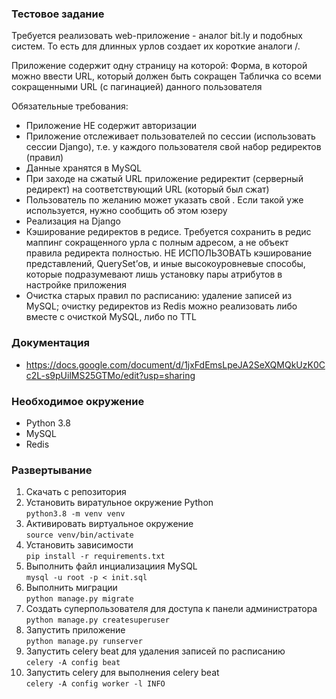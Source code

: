 ### Тестовое задание ###

Требуется реализовать web-приложение - аналог bit.ly и подобных систем.
То есть для длинных урлов создает их короткие аналоги <domain>/<subpart>.

Приложение содержит одну страницу на которой:
Форма, в которой можно ввести URL, который должен быть сокращен
Табличка со всеми сокращенными URL (с пагинацией) данного пользователя

Обязательные требования:
* Приложение НЕ содержит авторизации
* Приложение отслеживает пользователей по сессии (использовать сессии Django), т.е. у каждого пользователя свой набор редиректов (правил)
* Данные хранятся в MySQL
* При заходе на сжатый URL приложение редиректит (серверный редирект) на соответствующий URL (который был сжат)
* Пользователь по желанию может указать свой <subpart>. Если такой <subpart> уже используется, нужно сообщить об этом юзеру
* Реализация на Django
* Кэширование редиректов в редисе. Требуется сохранить в редис маппинг сокращенного урла с полным адресом, а не объект правила редиректа полностью. НЕ ИСПОЛЬЗОВАТЬ кэширование представлений, QuerySet’ов, и иные высокоуровневые способы, которые подразумевают лишь установку пары атрибутов в настройке приложения
* Очистка старых правил по расписанию:
удаление записей из MySQL; 
 очистку редиректов из Redis можно реализовать либо вместе с очисткой MySQL, либо по TTL

### Документация ###

* https://docs.google.com/document/d/1jxFdEmsLpeJA2SeXQMQkUzK0Cc2L-s9pUilMS25GTMo/edit?usp=sharing

### Необходимое окружение ###

* Python 3.8
* MySQL
* Redis

### Развертывание ###

1. Скачать с репозитория
2. Установить виратульное окружение Python  
   `python3.8 -m venv venv`
3. Активировать виртуальное окружение  
    `source venv/bin/activate`
4. Установить зависимости  
    `pip install -r requirements.txt`
5. Выполнить файл инциализациия MySQL  
    `mysql -u root -p < init.sql`
6. Выполнить миграции  
    `python manage.py migrate`
7. Создать суперпользователя для доступа к панели администратора  
    `python manage.py createsuperuser`
8. Запустить приложение  
    `python manage.py runserver`
9. Запустить celery beat для удаления записей по расписанию  
    `celery -A config beat `
10. Запустить celery для выполнения celery beat  
    `celery -A config worker -l INFO`
